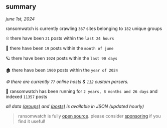 
## summary
_june 1st, 2024_

ransomwatch is currently crawling `367` sites belonging to `182` unique groups

⏲ there have been `21` posts within the `last 24 hours`

🦈 there have been `19` posts within the `month of june`

🪐 there have been `1024` posts within the `last 90 days`

🏚 there have been `1900` posts within the `year of 2024`

_⚙️ there are currently `77` online hosts & `112` custom parsers._

🦕 ransomwatch has been running for `2 years, 8 months and 26 days` and indexed `11357` posts

_all data  [(groups)](http://ransomwhat.telemetry.ltd/groups) and [(posts)](http://ransomwhat.telemetry.ltd/posts) is available in JSON (updated hourly)_

> ransomwatch is fully [open source](https://github.com/joshhighet/ransomwatch#ransomwatch--). please consider [sponsoring](https://github.com/sponsors/joshhighet) if you find it useful!

